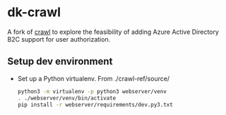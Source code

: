 # dk-crawl
A fork of [crawl](https://github.com/crawl/crawl.git) to explore the feasibility of adding Azure Active Directory B2C support for user authorization.

## Setup dev environment

* Set up a Python virtualenv. From ./crawl-ref/source/

    ```sh
    python3 -m virtualenv -p python3 webserver/venv
    . ./webserver/venv/bin/activate
    pip install -r webserver/requirements/dev.py3.txt
    ```